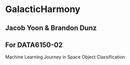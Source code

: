 # GalacticHarmony

## Jacob Yoon & Brandon Dunz
## For DATA6150-02

Machine Learning Journey in Space Object Classification
